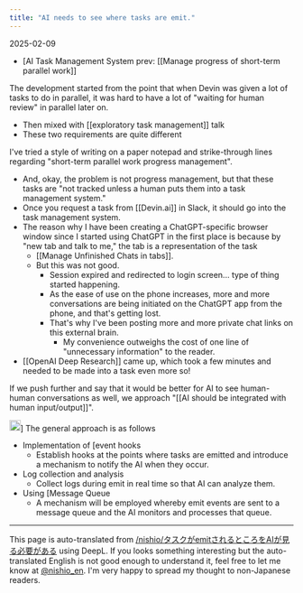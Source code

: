 ```yaml
---
title: "AI needs to see where tasks are emit."
---
```


2025-02-09
- [AI Task Management System
prev:  [[Manage progress of short-term parallel work]]

The development started from the point that when Devin was given a lot of tasks to do in parallel, it was hard to have a lot of "waiting for human review" in parallel later on.
- Then mixed with [[exploratory task management]] talk
- These two requirements are quite different

I've tried a style of writing on a paper notepad and strike-through lines regarding "short-term parallel work progress management".
- And, okay, the problem is not progress management, but that these tasks are "not tracked unless a human puts them into a task management system."
- Once you request a task from [[Devin.ai]] in Slack, it should go into the task management system.
- The reason why I have been creating a ChatGPT-specific browser window since I started using ChatGPT in the first place is because by "new tab and talk to me," the tab is a representation of the task
    - [[Manage Unfinished Chats in tabs]].
    - But this was not good.
        - Session expired and redirected to login screen... type of thing started happening.
        - As the ease of use on the phone increases, more and more conversations are being initiated on the ChatGPT app from the phone, and that's getting lost.
        - That's why I've been posting more and more private chat links on this external brain.
            - My convenience outweighs the cost of one line of "unnecessary information" to the reader.
- [[OpenAI Deep Research]] came up, which took a few minutes and needed to be made into a task even more so!


If we push further and say that it would be better for AI to see human-human conversations as well, we approach "[[AI should be integrated with human input/output]]".


<img src='https://scrapbox.io/api/pages/nishio-en/o3-mini-high/icon' alt='o3-mini-high.icon' height="19.5"/>] The general approach is as follows
- Implementation of [event hooks
    - Establish hooks at the points where tasks are emitted and introduce a mechanism to notify the AI when they occur.
- Log collection and analysis
    - Collect logs during emit in real time so that AI can analyze them.
- Using [Message Queue
    - A mechanism will be employed whereby emit events are sent to a message queue and the AI monitors and processes that queue.
---
This page is auto-translated from [/nishio/タスクがemitされるところをAIが見る必要がある](https://scrapbox.io/nishio/タスクがemitされるところをAIが見る必要がある) using DeepL. If you looks something interesting but the auto-translated English is not good enough to understand it, feel free to let me know at [@nishio_en](https://twitter.com/nishio_en). I'm very happy to spread my thought to non-Japanese readers.
